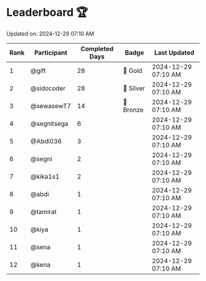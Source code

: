 # Leaderboard 🏆

Updated on: 2024-12-29 07:10 AM

| Rank | Participant       | Completed Days | Badge      | Last Updated         |
|------|-------------------|----------------|------------|----------------------|
| 1    | @gift             | 28             | 🏅 Gold     | 2024-12-29 07:10 AM |
| 2    | @sidocoder        | 28             | 🥈 Silver   | 2024-12-29 07:10 AM |
| 3    | @sewasewT7        | 14             | 🥉 Bronze   | 2024-12-29 07:10 AM |
| 4    | @segnitsega       | 6              |            | 2024-12-29 07:10 AM |
| 5    | @Abdi036          | 3              |            | 2024-12-29 07:10 AM |
| 6    | @segni            | 2              |            | 2024-12-29 07:10 AM |
| 7    | @kika1s1          | 2              |            | 2024-12-29 07:10 AM |
| 8    | @abdi             | 1              |            | 2024-12-29 07:10 AM |
| 9    | @tamirat          | 1              |            | 2024-12-29 07:10 AM |
| 10   | @kiya             | 1              |            | 2024-12-29 07:10 AM |
| 11   | @sena             | 1              |            | 2024-12-29 07:10 AM |
| 12   | @kena             | 1              |            | 2024-12-29 07:10 AM |
